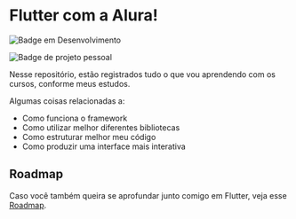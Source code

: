 # Flutter com a Alura!

![Badge em Desenvolvimento](http://img.shields.io/static/v1?label=STATUS&message=EM%20DESENVOLVIMENTO&color=GREEN&style=for-the-badge) 

![Badge de projeto pessoal](https://img.shields.io/badge/PROJETO-PESSOAL-blue)


Nesse repositório, estão registrados tudo o que vou aprendendo com os cursos, conforme meus estudos. 

Algumas coisas relacionadas a:

* Como funciona o framework
* Como utilizar melhor diferentes bibliotecas
* Como estruturar melhor meu código
* Como produzir uma interface mais interativa

## Roadmap

Caso você também queira se aprofundar junto comigo em Flutter, veja esse [Roadmap](https://roadmap.sh/flutter). 


